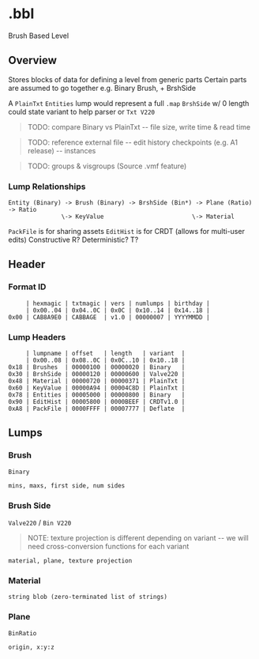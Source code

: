 # .bbl
Brush Based Level


## Overview

Stores blocks of data for defining a level from generic parts
Certain parts are assumed to go together
e.g. Binary Brush, + BrshSide

A `PlainTxt` `Entities` lump would represent a full `.map`
`BrshSide` w/ 0 length could state variant to help parser
or `Txt V220`

> TODO: compare Binary vs PlainTxt
> -- file size, write time & read time

> TODO: reference external file
> -- edit history checkpoints (e.g. A1 release)
> -- instances

> TODO: groups & visgroups (Source .vmf feature)

### Lump Relationships

```
Entity (Binary) -> Brush (Binary) -> BrshSide (Bin*) -> Plane (Ratio) -> Ratio
               \-> KeyValue                         \-> Material
```
`PackFile` is for sharing assets
`EditHist` is for CRDT (allows for multi-user edits)
Constructive R? Deterministic? T?

## Header

### Format ID

```
     | hexmagic | txtmagic | vers | numlumps | birthday |
     | 0x00..04 | 0x04..0C | 0x0C | 0x10..14 | 0x14..18 |
0x00 | CAB8A9E0 | CABBAGE  | v1.0 | 00000007 | YYYYMMDD |
```


### Lump Headers

```
     | lumpname | offset   | length   | variant  |
     | 0x00..08 | 0x08..0C | 0x0C..10 | 0x10..18 |
0x18 | Brushes  | 00000100 | 00000020 | Binary   |
0x30 | BrshSide | 00000120 | 00000600 | Valve220 |
0x48 | Material | 00000720 | 00000371 | PlainTxt |
0x60 | KeyValue | 00000A94 | 00004C8D | PlainTxt |
0x78 | Entities | 00005000 | 00000800 | Binary   |
0x90 | EditHist | 00005800 | 0000BEEF | CRDTv1.0 |
0xA8 | PackFile | 0000FFFF | 00007777 | Deflate  |
```


## Lumps

### Brush

`Binary `

```
mins, maxs, first side, num sides
```

### Brush Side

`Valve220` / `Bin V220`

> NOTE: texture projection is different depending on variant
> -- we will need cross-conversion functions for each variant

```
material, plane, texture projection
```

### Material

```
string blob (zero-terminated list of strings)
```


### Plane

`BinRatio`

```
origin, x:y:z
```
